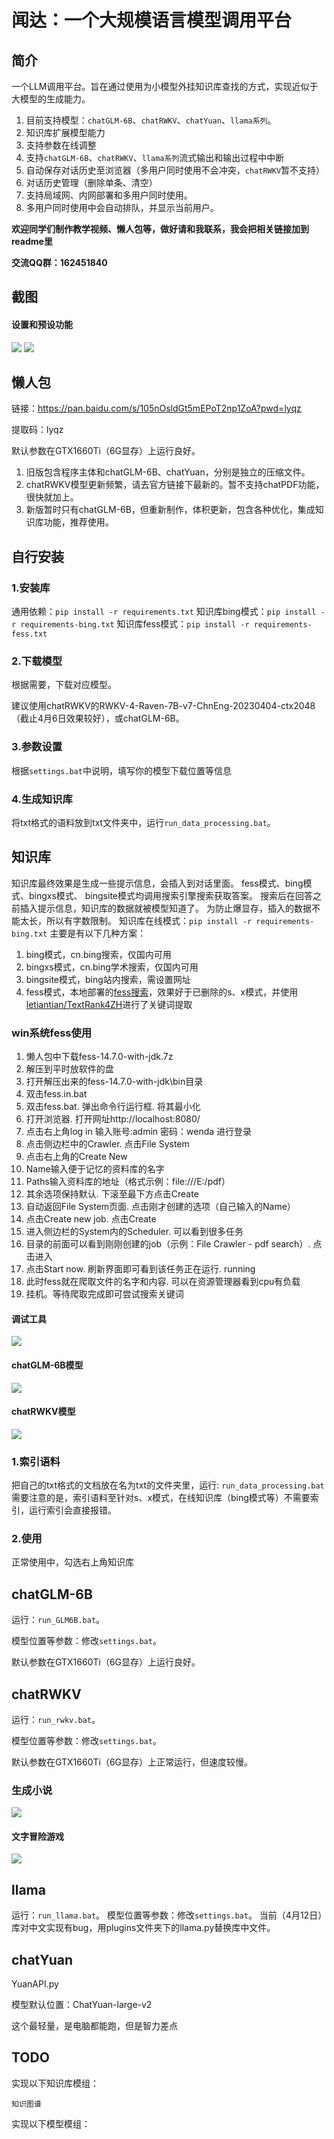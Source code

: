 # 闻达：一个大规模语言模型调用平台
## 简介
一个LLM调用平台。旨在通过使用为小模型外挂知识库查找的方式，实现近似于大模型的生成能力。
1. 目前支持模型：`chatGLM-6B`、`chatRWKV`、`chatYuan`、`llama系列`。
2. 知识库扩展模型能力
3. 支持参数在线调整
4. 支持`chatGLM-6B`、`chatRWKV`、`llama系列`流式输出和输出过程中中断
5. 自动保存对话历史至浏览器（多用户同时使用不会冲突，`chatRWKV`暂不支持）
6. 对话历史管理（删除单条、清空）
7. 支持局域网、内网部署和多用户同时使用。
8. 多用户同时使用中会自动排队，并显示当前用户。

**欢迎同学们制作教学视频、懒人包等，做好请和我联系，我会把相关链接加到readme里**

**交流QQ群：162451840**
##  截图
#### 设置和预设功能
![](imgs/setting.png)
![](imgs/setting2.png)

## 懒人包
链接：https://pan.baidu.com/s/105nOsldGt5mEPoT2np1ZoA?pwd=lyqz 

提取码：lyqz

默认参数在GTX1660Ti（6G显存）上运行良好。
1. 旧版包含程序主体和chatGLM-6B、chatYuan，分别是独立的压缩文件。
2. chatRWKV模型更新频繁，请去官方链接下最新的。暂不支持chatPDF功能，很快就加上。
3. 新版暂时只有chatGLM-6B，但重新制作，体积更新，包含各种优化，集成知识库功能，推荐使用。
## 自行安装
### 1.安装库
通用依赖：```pip install -r requirements.txt```
知识库bing模式：```pip install -r requirements-bing.txt```
知识库fess模式：```pip install -r requirements-fess.txt```

### 2.下载模型
根据需要，下载对应模型。

建议使用chatRWKV的RWKV-4-Raven-7B-v7-ChnEng-20230404-ctx2048（截止4月6日效果较好），或chatGLM-6B。

### 3.参数设置
根据`settings.bat`中说明，填写你的模型下载位置等信息
### 4.生成知识库
将txt格式的语料放到txt文件夹中，运行`run_data_processing.bat`。
## 知识库
知识库最终效果是生成一些提示信息，会插入到对话里面。
fess模式、bing模式、bingxs模式、 bingsite模式均调用搜索引擎搜索获取答案。
搜索后在回答之前插入提示信息，知识库的数据就被模型知道了。
为防止爆显存，插入的数据不能太长，所以有字数限制。
知识库在线模式：```pip install -r requirements-bing.txt```
主要是有以下几种方案：
1.   bing模式，cn.bing搜索，仅国内可用
4.   bingxs模式，cn.bing学术搜索，仅国内可用
5.   bingsite模式，bing站内搜索，需设置网址
4.   fess模式，本地部署的[fess搜索](https://github.com/codelibs/fess)，效果好于已删除的s、x模式，并使用[letiantian/TextRank4ZH](https://github.com/letiantian/TextRank4ZH)进行了关键词提取
### win系统fess使用
1. 懒人包中下载fess-14.7.0-with-jdk.7z
2. 解压到平时放软件的盘
3. 打开解压出来的fess-14.7.0-with-jdk\bin目录
4. 双击fess.in.bat
5. 双击fess.bat. 弹出命令行运行框. 将其最小化
6. 打开浏览器. 打开网址http://localhost:8080/
7. 点击右上角log in  输入账号:admin 密码：wenda 进行登录
8. 点击侧边栏中的Crawler. 点击File System
9. 点击右上角的Create New
10. Name输入便于记忆的资料库的名字
11. Paths输入资料库的地址（格式示例：file:///E:/pdf）
12. 其余选项保持默认. 下滚至最下方点击Create
13. 自动返回File System页面. 点击刚才创建的选项（自己输入的Name）
14. 点击Create new job. 点击Create
15. 进入侧边栏的System内的Scheduler. 可以看到很多任务
16. 目录的前面可以看到刚刚创建的job（示例：File Crawler - pdf search）. 点击进入
17. 点击Start now. 刷新界面即可看到该任务正在运行. running
18. 此时fess就在爬取文件的名字和内容. 可以在资源管理器看到cpu有负载
19. 挂机。等待爬取完成即可尝试搜索关键词

####  调试工具
![](imgs/zsk-test.png)
####  chatGLM-6B模型
![](imgs/zsk-glm.png)


#### chatRWKV模型
![](imgs/zsk-rwkv.png)
### 1.索引语料
把自己的txt格式的文档放在名为txt的文件夹里，运行:
```run_data_processing.bat```
需要注意的是，索引语料至针对s、x模式，在线知识库（bing模式等）不需要索引，运行索引会直接报错。
### 2.使用
正常使用中，勾选右上角知识库
## chatGLM-6B
运行：`run_GLM6B.bat`。

模型位置等参数：修改`settings.bat`。

默认参数在GTX1660Ti（6G显存）上运行良好。

## chatRWKV
运行：`run_rwkv.bat`。

模型位置等参数：修改`settings.bat`。

默认参数在GTX1660Ti（6G显存）上正常运行，但速度较慢。

### 生成小说
![](imgs/novel.png)
#### 文字冒险游戏
![](imgs/wzmx.png)
## llama
运行：`run_llama.bat`。
模型位置等参数：修改`settings.bat`。
当前（4月12日）库对中文实现有bug，用plugins文件夹下的llama.py替换库中文件。
## chatYuan
YuanAPI.py

模型默认位置：ChatYuan-large-v2

这个最轻量，是电脑都能跑，但是智力差点
## TODO
实现以下知识库模组：
```
知识图谱
```
实现以下模型模组：
```
```
